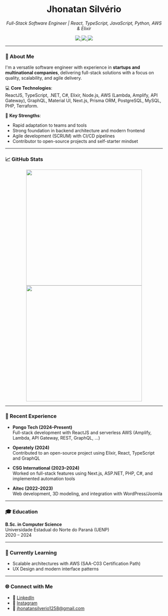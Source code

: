 <h1 align="center">Jhonatan Silvério</h1>

<p align="center">
  <i>Full-Stack Software Engineer | React, TypeScript, JavaScript, Python, AWS & Elixir</i>
</p>

<p align="center">
  <a href="https://www.instagram.com/jhojso/">
    <img src="https://img.shields.io/badge/Instagram-E4405F?style=for-the-badge&logo=instagram&logoColor=white" />
  </a>
  <a href="https://www.linkedin.com/in/jhonatansilverio/">
    <img src="https://img.shields.io/badge/LinkedIn-0A66C2?style=for-the-badge&logo=linkedin&logoColor=white" />
  </a>
  <a href="mailto:jhonatansilverio1258@gmail.com">
    <img src="https://img.shields.io/badge/E--mail-D14836?style=for-the-badge&logo=gmail&logoColor=white" />
  </a>
</p>

---

### 🚀 About Me

I'm a versatile software engineer with experience in **startups and multinational companies**, delivering full-stack solutions with a focus on quality, scalability, and agile delivery.

💻 **Core Technologies**:  
ReactJS, TypeScript, .NET, C#, Elixir, Node.js, AWS (Lambda, Amplify, API Gateway), GraphQL, Material UI, Next.js, Prisma ORM, PostgreSQL, MySQL, PHP, Terraform.

🧠 **Key Strengths**:  
- Rapid adaptation to teams and tools  
- Strong foundation in backend architecture and modern frontend  
- Agile development (SCRUM) with CI/CD pipelines  
- Contributor to open-source projects and self-starter mindset

---

### 📈 GitHub Stats

<p align="center">
  <img width="370px" src="https://github-readme-stats.vercel.app/api?username=Jh0wjso&custom_title=In+Data+We+Trust&show_icons=true&hide_border=true&count_private=true&bg_color=00000000&title_color=58a6fe&text_color=878787&icon_color=58a6fe&cache_seconds=1800" />

  <img width="370px" src="https://github-readme-streak-stats.herokuapp.com/?user=Jh0wjso&background=00000000&hide_border=true&stroke=878787&ring=4c8ed9&fire=4c8ed9&currStreakNum=878787&sideNums=878787&currStreakLabel=878787&sideLabels=878787&dates=878787" />
</p>

---

### 💼 Recent Experience

- **Pongo Tech (2024–Present)**  
  Full-stack development with ReactJS and serverless AWS (Amplify, Lambda, API Gateway, REST, GraphQL, ...)

- **Operately (2024)**  
  Contributed to an open-source project using Elixir, React, TypeScript and GraphQL

- **CSG International (2023–2024)**  
  Worked on full-stack features using Next.js, ASP.NET, PHP, C#, and implemented automation tools

- **Aitec (2022–2023)**  
  Web development, 3D modeling, and integration with WordPress/Joomla

---

### 🎓 Education

**B.Sc. in Computer Science**  
Universidade Estadual do Norte do Paraná (UENP)  
2020 – 2024

---

### 🔬 Currently Learning

- Scalable architectures with AWS (SAA-C03 Certification Path)  
- UX Design and modern interface patterns

---

### 🌐 Connect with Me

- 🔗 [LinkedIn](https://www.linkedin.com/in/jhonatansilverio/)  
- 📸 [Instagram](https://www.instagram.com/jhojso/)  
- 📧 jhonatansilverio1258@gmail.com
